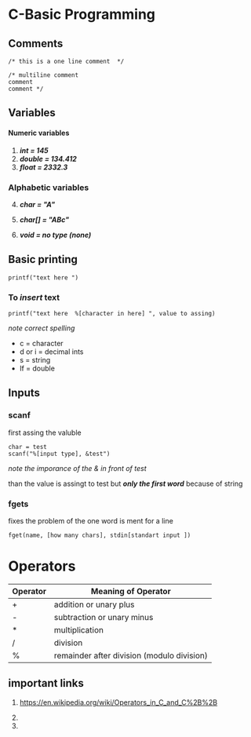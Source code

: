 # C-Basic Programming 

## Comments 
```
/* this is a one line comment  */

/* multiline comment 
comment
comment */
```

## Variables 

#### Numeric variables

1. ***int = 145***
2. ***double = 134.412***
3. ***float = 2332.3***

### Alphabetic variables

4. ***char = "A"***
5. ***char[] = "ABc"***

6. ***void = no type (*none*)***


## Basic printing 

``` 
printf("text here ") 
```

### To *insert* text 
```
printf("text here  %[character in here] ", value to assing)
```
*note correct spelling*

- c = character 
- d or i = decimal ints 
- s = string 
- lf = double 


## Inputs 
### scanf
first assing the valuble 
```
char = test 
scanf("%[input type], &test")
```
_note the imporance of the & in front of test_

than the value is assingt to test but ***only the first word*** because of string

### fgets 

fixes the problem of the one word is ment for a line 

```
fget(name, [how many chars], stdin[standart input ])
```
# Operators

<table>
	<thead>
		<tr>
			<th>Operator</th>
			<th>Meaning of Operator</th>
		</tr>
	</thead>
	<tbody>
		<tr>
			<td>+</td>
			<td>addition or unary plus</td>
		</tr>
		<tr>
			<td>-</td>
			<td>subtraction or unary minus</td>
		</tr>
		<tr>
			<td>*</td>
			<td>multiplication</td>
		</tr>
		<tr>
			<td>/</td>
			<td>division</td>
		</tr>
		<tr>
			<td>%</td>
			<td>remainder after division (modulo division)</td>
		</tr>
	</tbody>
</table>

## important links 
1. https://en.wikipedia.org/wiki/Operators_in_C_and_C%2B%2B

2. 

3. 

